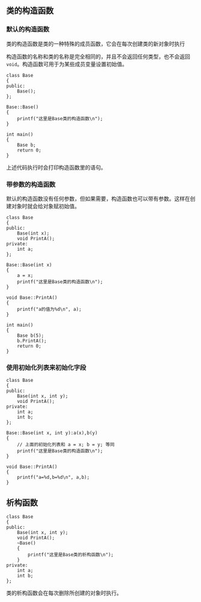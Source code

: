 ## 类的构造函数

### 默认的构造函数

类的构造函数是类的一种特殊的成员函数，它会在每次创建类的新对象时执行

构造函数的名称和类的名称是完全相同的，并且不会返回任何类型，也不会返回`void`。构造函数可用于为某些成员变量设置初始值。

```
class Base
{
public:
	Base();
};

Base::Base()
{
	printf("这里是Base类的构造函数\n");
}

int main()
{
    Base b;
    return 0;
}
```
上述代码执行时会打印构造函数里的语句。

### 带参数的构造函数

默认的构造函数没有任何参数，但如果需要，构造函数也可以带有参数。这样在创建对象时就会给对象赋初始值。

```
class Base
{
public:
	Base(int x);
	void PrintA();
private:
	int a;
};

Base::Base(int x)
{
	a = x;
	printf("这里是Base类的构造函数\n");
}

void Base::PrintA()
{
	printf("a的值为%d\n", a);
}

int main()
{
    Base b(5);
    b.PrintA();
    return 0;
}
```

### 使用初始化列表来初始化字段

```
class Base
{
public:
	Base(int x, int y);
	void PrintA();
private:
	int a;
	int b;
};

Base::Base(int x, int y):a(x),b(y)
{
    // 上面的初始化列表和 a = x; b = y; 等同
	printf("这里是Base类的构造函数\n");
}

void Base::PrintA()
{
	printf("a=%d,b=%d\n", a,b);
}
```

## 析构函数

```
class Base
{
public:
	Base(int x, int y);
	void PrintA();
	~Base()
	{
		printf("这里是Base类的析构函数\n");
	}
private:
	int a;
	int b;
};
```
类的析构函数会在每次删除所创建的对象时执行。